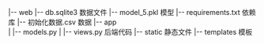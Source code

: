 |-- web
    |-- db.sqlite3  数据文件
    |-- model_5.pkl  模型
    |-- requirements.txt 依赖库
    |-- 初始化数据.csv  数据
    |-- app  
    |   |-- models.py
    |   |-- views.py 后端代码
    |-- static  静态文件
    |-- templates  模板
